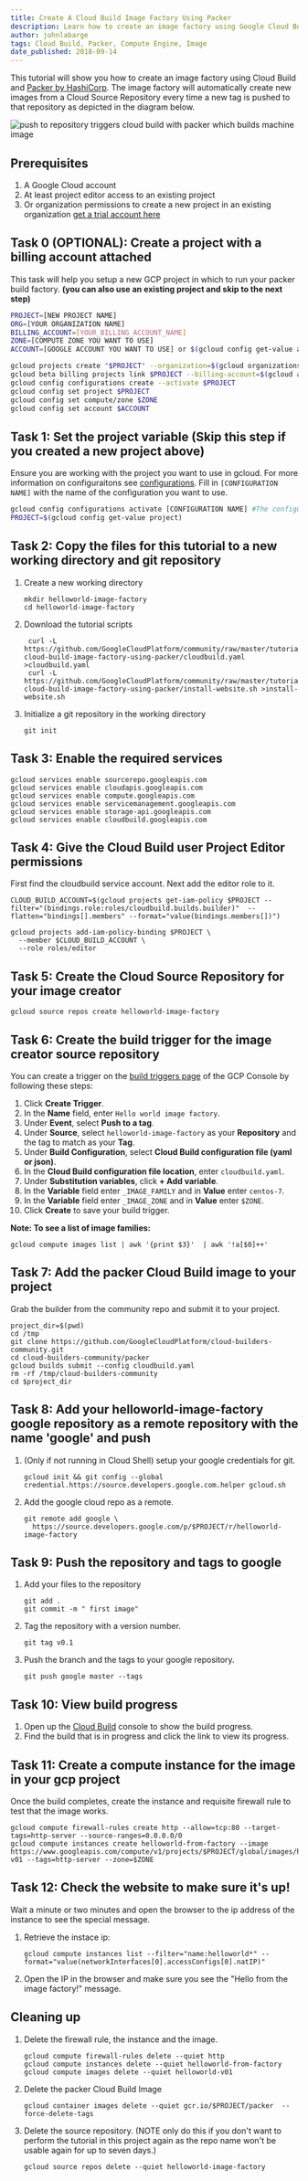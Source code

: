 ```yaml
---
title: Create A Cloud Build Image Factory Using Packer
description: Learn how to create an image factory using Google Cloud Build and Packer.
author: johnlabarge
tags: Cloud Build, Packer, Compute Engine, Image
date_published: 2018-09-14
---
```


This tutorial will show you how to create an image factory using Cloud Build and
[Packer by HashiCorp](https://packer.io). The image factory will automatically
create new images from a Cloud Source Repository every time a new tag is pushed
to that repository as depicted in the diagram below.

![ push to repository triggers cloud build with packer which builds machine image](https://storage.googleapis.com/gcp-community/tutorials/create-cloud-build-image-factory-using-packer/packer-tutorial.png)

## Prerequisites

1.  A Google Cloud account
1.  At least project editor access to an existing project
1.  Or organization permissions to create a new project in an existing
    organization [get a trial account here](https://console.cloud.google.com/freetrial?authuser=2&_ga=2.213928212.-2042919442.1528299768&_gac=1.89261801.1536929612.CjwKCAjwuO3cBRAyEiwAzOxKslw2lWJAN82nAhsu1azihQgX_7aQjek2MPEjanoAwKL5g70Rp0b9zRoCgFwQAvD_BwE)

## Task 0 (OPTIONAL): Create a project with a billing account attached

This task will help you setup a new GCP project in which to run your packer
build factory. **(you can also use an existing project and skip to the next
step)**

```sh
PROJECT=[NEW PROJECT NAME]
ORG=[YOUR ORGANIZATION NAME]
BILLING_ACCOUNT=[YOUR_BILLING_ACCOUNT_NAME]
ZONE=[COMPUTE ZONE YOU WANT TO USE]
ACCOUNT=[GOOGLE ACCOUNT YOU WANT TO USE] or $(gcloud config get-value account)

gcloud projects create "$PROJECT" --organization=$(gcloud organizations list --format="value(name)" --filter="(displayName='$ORG')")
gcloud beta billing projects link $PROJECT --billing-account=$(gcloud alpha billing accounts list --format='value(name)' --filter="(displayName='$BILLING_ACCOUNT')")
gcloud config configurations create --activate $PROJECT
gcloud config set project $PROJECT
gcloud config set compute/zone $ZONE
gcloud config set account $ACCOUNT
```

## Task 1: Set the project variable (Skip this step if you created a new project above)

Ensure you are working with the project you want to use in gcloud.
For more information on configuraitons see [configurations](https://cloud.google.com/sdk/gcloud/reference/config/configurations/).
Fill in `[CONFIGURATION NAME]` with the name of the configuration you want to use.

```sh
gcloud config configurations activate [CONFIGURATION NAME] #The configuration for the project you want to use
PROJECT=$(gcloud config get-value project)
```

## Task 2: Copy the files for this tutorial to a new working directory and git repository

1.  Create a new working directory

        mkdir helloworld-image-factory
        cd helloworld-image-factory

2.  Download the tutorial scripts 

         curl -L https://github.com/GoogleCloudPlatform/community/raw/master/tutorials/create-cloud-build-image-factory-using-packer/cloudbuild.yaml >cloudbuild.yaml
         curl -L https://github.com/GoogleCloudPlatform/community/raw/master/tutorials/create-cloud-build-image-factory-using-packer/install-website.sh >install-website.sh 

3.  Initialize a git repository in the working directory

        git init

## Task 3: Enable the required services

    gcloud services enable sourcerepo.googleapis.com
    gcloud services enable cloudapis.googleapis.com
    gcloud services enable compute.googleapis.com
    gcloud services enable servicemanagement.googleapis.com
    gcloud services enable storage-api.googleapis.com
    gcloud services enable cloudbuild.googleapis.com

## Task 4: Give the Cloud Build user Project Editor permissions

First find the cloudbuild service account. Next add the editor role to it.

    CLOUD_BUILD_ACCOUNT=$(gcloud projects get-iam-policy $PROJECT --filter="(bindings.role:roles/cloudbuild.builds.builder)"  --flatten="bindings[].members" --format="value(bindings.members[])")

    gcloud projects add-iam-policy-binding $PROJECT \
      --member $CLOUD_BUILD_ACCOUNT \
      --role roles/editor

## Task 5: Create the Cloud Source Repository for your image creator

    gcloud source repos create helloworld-image-factory

## Task 6: Create the build trigger for the image creator source repository

You can create a trigger on the [build triggers page](https://console.cloud.google.com/cloud-build/triggers) of the GCP Console by following these steps:

1.  Click **Create Trigger**.
1.  In the **Name** field, enter ```Hello world image factory```.
1.  Under **Event**, select **Push to a tag**.
1.  Under **Source**, select ```helloworld-image-factory``` as your
    **Repository** and the tag to match as your **Tag**.
1.  Under **Build Configuration**, select **Cloud Build configuration
    file (yaml or json)**.
1.  In the **Cloud Build configuration file location**, enter `cloudbuild.yaml`.
1.  Under **Substitution variables**, click **+ Add variable**.
1.  In the **Variable** field enter `_IMAGE_FAMILY` and in **Value** enter `centos-7`.
1.  In the **Variable** field enter `_IMAGE_ZONE` and in **Value** enter `$ZONE`.
1.  Click **Create** to save your build trigger.

**Note: To see a list of image families:**

    gcloud compute images list | awk '{print $3}'  | awk '!a[$0]++'

## Task 7: Add the packer Cloud Build image to your project

Grab the builder from the community repo and submit it to your project.

    project_dir=$(pwd)
    cd /tmp
    git clone https://github.com/GoogleCloudPlatform/cloud-builders-community.git
    cd cloud-builders-community/packer
    gcloud builds submit --config cloudbuild.yaml
    rm -rf /tmp/cloud-builders-community
    cd $project_dir

## Task 8: Add your helloworld-image-factory google repository as a remote repository with the name 'google' and push

1.  (Only if not running in Cloud Shell) setup your google credentials for git.

        gcloud init && git config --global credential.https://source.developers.google.com.helper gcloud.sh

2.  Add the google cloud repo as a remote.

        git remote add google \
          https://source.developers.google.com/p/$PROJECT/r/helloworld-image-factory

## Task 9: Push the repository and tags to google

1.  Add your files to the repository

        git add .
        git commit -m " first image" 

1.  Tag the repository with a version number.

        git tag v0.1

2.  Push the branch and the tags to your google repository.

        git push google master --tags

## Task 10: View build progress

1.  Open up the [Cloud Build](https://console.cloud.google.com/cloud-build) console to show the build progress.
2.  Find the build that is in progress and click the link to view its progress.

## Task 11: Create a compute instance for the image in your gcp project

Once the build completes, create the instance and requisite firewall rule to test that the image works.

    gcloud compute firewall-rules create http --allow=tcp:80 --target-tags=http-server --source-ranges=0.0.0.0/0
    gcloud compute instances create helloworld-from-factory --image https://www.googleapis.com/compute/v1/projects/$PROJECT/global/images/helloworld-v01 --tags=http-server --zone=$ZONE

## Task 12: Check the website to make sure it's up!

Wait a minute or two minutes and open the browser to the ip address of the instance to see the special message.

1.  Retrieve the instace ip:

        gcloud compute instances list --filter="name:helloworld*" --format="value(networkInterfaces[0].accessConfigs[0].natIP)"

2.  Open the IP in the browser and make sure you see the "Hello from the image factory!" message.

## Cleaning up

1.  Delete the firewall rule, the instance and the image.

        gcloud compute firewall-rules delete --quiet http
        gcloud compute instances delete --quiet helloworld-from-factory
        gcloud compute images delete --quiet helloworld-v01

2.  Delete the packer Cloud Build Image

        gcloud container images delete --quiet gcr.io/$PROJECT/packer  --force-delete-tags

3.  Delete the source repository. (NOTE only do this if you don't want to
    perform the tutorial in this project again as the repo name won't be usable
    again for up to seven days.)

        gcloud source repos delete --quiet helloworld-image-factory
